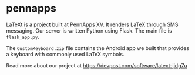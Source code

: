 # pennapps

LaTeXt is a project built at PennApps XV. It renders LaTeX through SMS messaging. Our server is written Python using Flask. The main file is ```flask_app.py```.

The ```CustomKeyboard.zip``` file contains the Android app we built that provides a keyboard with commonly used LaTeX symbols. 

Read more about our project at https://devpost.com/software/latext-jidg7u
